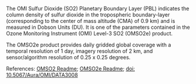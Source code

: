The OMI Sulfur Dioxide (SO2) Planetary Boundary Layer (PBL) indicates the column density of sulfur dioxide in the tropospheric boundary-layer (corresponding to the center of mass altitude (CMA) of 0.9 km) and is measured in Dobson Units (DU). It is one of the parameters contained in the Ozone Monitoring Instrument (OMI) Level-3 SO2 (OMSO2e) product.

The OMSO2e product provides daily gridded global coverage with a temporal resolution of 1 day, imagery resolution of 2 km, and sensor/algorithm resolution of 0.25 x 0.25 degrees.

References: [OMSO2 Readme](https://so2.gsfc.nasa.gov/Documentation/OMSO2Readme_V120_20140926.htm); [OMSO2e Readme](https://acdisc.gesdisc.eosdis.nasa.gov/data/Aura_OMI_Level3/OMSO2e.003/doc/README.OMSO2e.pdf); [doi: 10.5067/Aura/OMI/DATA3008](https://disc.gsfc.nasa.gov/datacollection/OMSO2e_V003.html)
